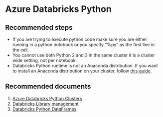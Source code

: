 <properties
	pageTitle="Databricks Python Issues"
	description="Databricks Python Issues"
	service="microsoft.Databricks"
	resource="clusters"
	authors="kywe665"
	displayOrder="8"
	selfHelpType="resource"
	supportTopicIds="32612206"
	resourceTags=""
	productPesIds="16432"
	cloudEnvironments="public"
/> 

# Azure Databricks Python

## **Recommended steps**

- If you are trying to execute python code make sure you are either running in a python notebook or you specify "%py" as the first line in the cell.
- You cannot use both Python 2 and 3 in the same cluster it is a cluster wide setting, not per notebook.
- Databricks Python runtime is not an Anaconda distribution. If you want to install an Anaconda distribution on your cluster, follow [this guide](https://docs.azuredatabricks.net/user-guide/faq/anaconda-environment.html).

## **Recommended documents**

1. [Azure Databricks Python Clusters](https://docs.azuredatabricks.net/user-guide/clusters/python3.html)
2. [Databricks Library management](https://docs.databricks.com/user-guide/libraries.html)
3. [Databricks Python DataFrames](https://docs.azuredatabricks.net/spark/latest/dataframes-datasets/introduction-to-dataframes-python.html#dataframes-python).

